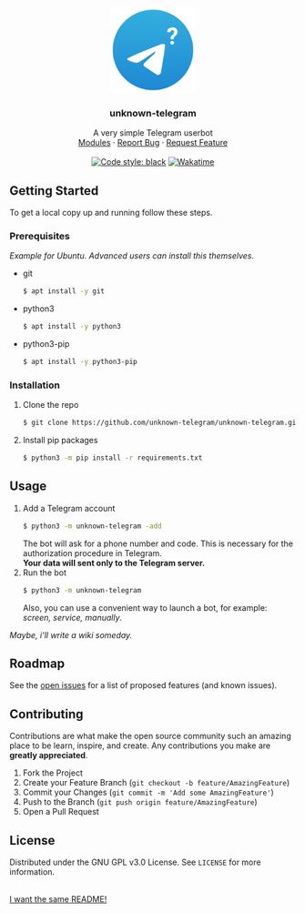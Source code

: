 <p align="center">
  <a href="https://github.com/unknown-telegram/unknown-telegram">
    <img src="logo.png" alt="Logo" width="150" height="150">
  </a>

  <h3 align="center">unknown-telegram</h3>

  <p align="center">
    A very simple Telegram userbot
    <br />
    <a href="https://github.com/unknown-telegram/modules">Modules</a>
    ·
    <a href="https://github.com/unknown-telegram/unknown-telegram/issues">Report Bug</a>
    ·
    <a href="https://github.com/unknown-telegram/unknown-telegram/issues">Request Feature</a>
    <br />
    <br />
    <a href="https://github.com/psf/black"><img src="https://img.shields.io/badge/code%20style-black-000000.svg" alt="Code style: black"></img></a>
    <a href="https://wakatime.com/badge/github/unknown-telegram/unknown-telegram"><img src="https://wakatime.com/badge/github/unknown-telegram/unknown-telegram.svg" alt="Wakatime"></img></a>
  </p>
</p>

## Getting Started

To get a local copy up and running follow these steps.

### Prerequisites

_Example for Ubuntu. Advanced users can install this themselves._
* git
  ```sh
  $ apt install -y git
  ```

* python3
  ```sh
  $ apt install -y python3
  ```

* python3-pip
  ```sh
  $ apt install -y python3-pip
  ```

### Installation

1. Clone the repo
   ```sh
   $ git clone https://github.com/unknown-telegram/unknown-telegram.git
   ```
2. Install pip packages
   ```sh
   $ python3 -m pip install -r requirements.txt
   ```

## Usage

1. Add a Telegram account
    ```sh
    $ python3 -m unknown-telegram -add
    ```
    The bot will ask for a phone number and code. This is necessary for the authorization procedure in Telegram.<br/>
    **Your data will sent only to the Telegram server.**
2. Run the bot
    ```sh
    $ python3 -m unknown-telegram
    ```
    Also, you can use a convenient way to launch a bot, for example: _screen, service, manually_.

_Maybe, i'll write a wiki someday._

## Roadmap

See the [open issues](https://github.com/unknown-telegram/unknown-telegram/issues) for a list of proposed features (and known issues).

## Contributing

Contributions are what make the open source community such an amazing place to be learn, inspire, and create. Any contributions you make are **greatly appreciated**.

1. Fork the Project
2. Create your Feature Branch (`git checkout -b feature/AmazingFeature`)
3. Commit your Changes (`git commit -m 'Add some AmazingFeature'`)
4. Push to the Branch (`git push origin feature/AmazingFeature`)
5. Open a Pull Request

## License

Distributed under the GNU GPL v3.0 License. See `LICENSE` for more information.

<br />
<a href="https://github.com/othneildrew/Best-README-Template">I want the same README!</a>
